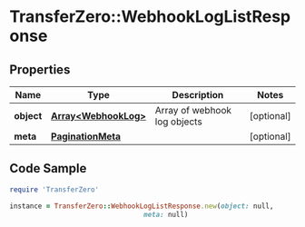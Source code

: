 # TransferZero::WebhookLogListResponse

## Properties

Name | Type | Description | Notes
------------ | ------------- | ------------- | -------------
**object** | [**Array&lt;WebhookLog&gt;**](WebhookLog.md) | Array of webhook log objects | [optional] 
**meta** | [**PaginationMeta**](PaginationMeta.md) |  | [optional] 

## Code Sample

```ruby
require 'TransferZero'

instance = TransferZero::WebhookLogListResponse.new(object: null,
                                 meta: null)
```


